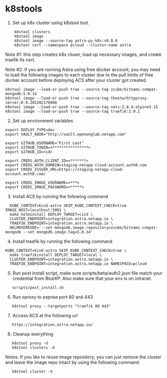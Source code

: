 # k8stools

1. Set up k8s cluster using k8stool tool.

```
    k8stool clusters
    k8stool image
    k8stool image --source-tag astra-py-k8s:v0.0.6 
    k8stool cert --namespace pcloud --cluster-name astra
```
Note #1: this step creates k8s cluser, load up necessary images, and create traefik tls cert.

Note #2: If you are running Astra using free docker account, you may need to load the
following images to each cluster due to the pull limits of free docker account before
deploying ACS after your cluster got created.

```
k8stool image --load-or-push true --source-tag zcube/bitnami-compat-mongodb:5.0.14
k8stool image --load-or-push true --source-tag theotw/httpproxy-server:0.9.202202170408
k8stool image --load-or-push true --source-tag nats:2.8.4-alpine3.15
k8stool image --load-or-push true --source-tag traefik:2.9.1
```

2. Set up environment variables

```
export DEPLOY_TYPE=dev
export VAULT_ADDR="http://vault.openenglab.netapp.com"

export GITHUB_USERNAME="First Last"
export GITHUB_TOKEN=<****************>
export GITHUB_ID=<id>

export CREDS_AUTH_CLIENT_ID=<*******>
export CREDS_AUTH_DOMAIN=staging-netapp-cloud-account.auth0.com
export CREDS_ISSUER_URL=https://staging-netapp-cloud-account.auth0.com/

export CREDS_IMAGE_USERNAME=<***>
export CREDS_IMAGE_PASSWORD=<*****>
```

3. Install ACS by running the following command

```
  KUBE_CONTEXT=kind-astra SKIP_KUBE_CONTEXT_CHECK=true IMAGE_HOST=localhost:5001 \
  make helminstall DEPLOY_TARGET=cicd \
  CLUSTER_ENDPOINT=integration.astra.netapp.io \
  TRAEFIK_ENDPOINT=integration.astra.netapp.io \
  HELMOVERRIDE='--set mongodb.image.repository=zcube/bitnami-compat-mongodb --set mongodb.image.tag=5.0.14'
```
4. Install traefik by running the following command

```
KUBE_CONTEXT=kind-astra SKIP_KUBE_CONTEXT_CHECK=true \
  make traefikinstall DEPLOY_TARGET=local \
  CLUSTER_ENDPOINT=integration.astra.netapp.io \
  TRAEFIK_ENDPOINT=integration.astra.netapp.io NAMESPACE=pcloud
```
5. Run post install script, make sure scripts/beta/auth2.json file match your credential
from BlueXP. Also make sure that your env is on intranet.
```
   scripts/post_install.sh
```

6. Run oproxy to expose port 80 and 443
```
   k8stool proxy --targetports "traefik 80 443"
```

7. Access ACS at the following url
```
   https://integration.astra.netapp.io/
```

8. Cleanup everything

```
   k8stool proxy -d
   k8stool clusters -d
```
Notes: If you like to reuse image repository, you can just remove the cluster
and leave the image repo intact by using the following command:
```
   k8stool cluster -d
```
